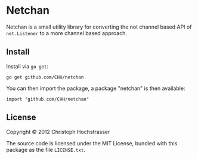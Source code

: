 # Netchan

Netchan is a small utility library for converting the not channel based
API of `net.Listener` to a more channel based approach.

## Install

Install via `go get`:

	go get github.com/CHH/netchan

You can then import the package, a package "netchan" is then available:

	import "github.com/CHH/netchan"

## License

Copyright © 2012 Christoph Hochstrasser

The source code is licensed under the MIT License, bundled with this
package as the file `LICENSE.txt`.

